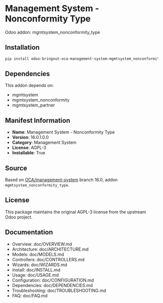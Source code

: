 # Management System - Nonconformity Type

Odoo addon: mgmtsystem_nonconformity_type

## Installation

```bash
pip install odoo-bringout-oca-management-system-mgmtsystem_nonconformity_type
```

## Dependencies

This addon depends on:
- mgmtsystem
- mgmtsystem_nonconformity
- mgmtsystem_partner

## Manifest Information

- **Name**: Management System - Nonconformity Type
- **Version**: 16.0.1.0.0
- **Category**: Management System
- **License**: AGPL-3
- **Installable**: True

## Source

Based on [OCA/management-system](https://github.com/OCA/management-system) branch 16.0, addon `mgmtsystem_nonconformity_type`.

## License

This package maintains the original AGPL-3 license from the upstream Odoo project.

## Documentation

- Overview: doc/OVERVIEW.md
- Architecture: doc/ARCHITECTURE.md
- Models: doc/MODELS.md
- Controllers: doc/CONTROLLERS.md
- Wizards: doc/WIZARDS.md
- Install: doc/INSTALL.md
- Usage: doc/USAGE.md
- Configuration: doc/CONFIGURATION.md
- Dependencies: doc/DEPENDENCIES.md
- Troubleshooting: doc/TROUBLESHOOTING.md
- FAQ: doc/FAQ.md
